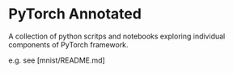 # PyTorch Annotated

A collection of python scritps and notebooks exploring individual components of PyTorch framework.

e.g. see [mnist/README.md]
